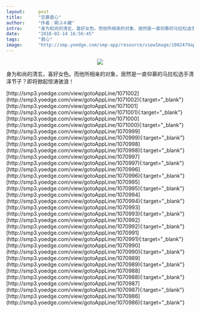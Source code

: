 ```yaml
---
layout:     post
title:      "恋慕君心"
author:     "作者：朔ユキ藏"
intro:      "身为和尚的清玄，喜好女色。而他所相亲的对象，居然是一直仰慕的马拉松选手清泽节子？即将掀起惊涛骇浪！"
date:       "2018-02-14 16:56:45"
tags:       "君心"
image:      "http://smp.yoedge.com/smp-app/resource/viewImage/1002479appline.png"
---
```

<div style="text-align: center">
<p><img src="http://smp.yoedge.com/smp-app/resource/viewImage/1002479appline.png"/></p>
</div>
<p class="post-meta">
<span>身为和尚的清玄，喜好女色。而他所相亲的对象，居然是一直仰慕的马拉松选手清泽节子？即将掀起惊涛骇浪！</span>
</p>
[http://smp3.yoedge.com/view/gotoAppLine/1071002](http://smp3.yoedge.com/view/gotoAppLine/1071002){:target="_blank"}
[http://smp3.yoedge.com/view/gotoAppLine/1071001](http://smp3.yoedge.com/view/gotoAppLine/1071001){:target="_blank"}
[http://smp3.yoedge.com/view/gotoAppLine/1071000](http://smp3.yoedge.com/view/gotoAppLine/1071000){:target="_blank"}
[http://smp3.yoedge.com/view/gotoAppLine/1070999](http://smp3.yoedge.com/view/gotoAppLine/1070999){:target="_blank"}
[http://smp3.yoedge.com/view/gotoAppLine/1070998](http://smp3.yoedge.com/view/gotoAppLine/1070998){:target="_blank"}
[http://smp3.yoedge.com/view/gotoAppLine/1070997](http://smp3.yoedge.com/view/gotoAppLine/1070997){:target="_blank"}
[http://smp3.yoedge.com/view/gotoAppLine/1070996](http://smp3.yoedge.com/view/gotoAppLine/1070996){:target="_blank"}
[http://smp3.yoedge.com/view/gotoAppLine/1070995](http://smp3.yoedge.com/view/gotoAppLine/1070995){:target="_blank"}
[http://smp3.yoedge.com/view/gotoAppLine/1070994](http://smp3.yoedge.com/view/gotoAppLine/1070994){:target="_blank"}
[http://smp3.yoedge.com/view/gotoAppLine/1070993](http://smp3.yoedge.com/view/gotoAppLine/1070993){:target="_blank"}
[http://smp3.yoedge.com/view/gotoAppLine/1070992](http://smp3.yoedge.com/view/gotoAppLine/1070992){:target="_blank"}
[http://smp3.yoedge.com/view/gotoAppLine/1070991](http://smp3.yoedge.com/view/gotoAppLine/1070991){:target="_blank"}
[http://smp3.yoedge.com/view/gotoAppLine/1070990](http://smp3.yoedge.com/view/gotoAppLine/1070990){:target="_blank"}
[http://smp3.yoedge.com/view/gotoAppLine/1070989](http://smp3.yoedge.com/view/gotoAppLine/1070989){:target="_blank"}
[http://smp3.yoedge.com/view/gotoAppLine/1070988](http://smp3.yoedge.com/view/gotoAppLine/1070988){:target="_blank"}
[http://smp3.yoedge.com/view/gotoAppLine/1070987](http://smp3.yoedge.com/view/gotoAppLine/1070987){:target="_blank"}
[http://smp3.yoedge.com/view/gotoAppLine/1070986](http://smp3.yoedge.com/view/gotoAppLine/1070986){:target="_blank"}


